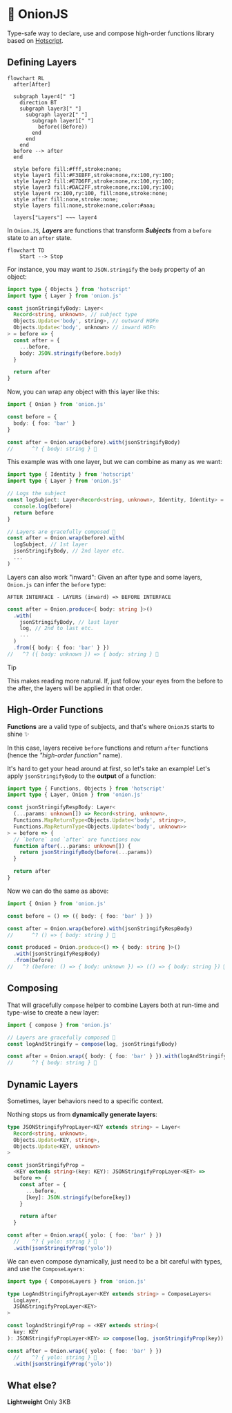 # 🧅 OnionJS

Type-safe way to declare, use and compose high-order functions library based on [Hotscript](https://github.com/gvergnaud/hotscript).

## Defining Layers

```mermaid
flowchart RL
  after[After]

  subgraph layer4[" "]
    direction BT
    subgraph layer3[" "]
      subgraph layer2[" "]
        subgraph layer1[" "]
          before((Before))
        end
      end
    end
  before --> after
  end

  style before fill:#fff,stroke:none;
  style layer1 fill:#F3EBFF,stroke:none,rx:100,ry:100;
  style layer2 fill:#E7D6FF,stroke:none,rx:100,ry:100;
  style layer3 fill:#DAC2FF,stroke:none,rx:100,ry:100;
  style layer4 rx:100,ry:100, fill:none,stroke:none;
  style after fill:none,stroke:none;
  style layers fill:none,stroke:none,color:#aaa;

  layers["Layers"] ~~~ layer4
```

In `Onion.JS`, _**Layers**_ are functions that transform _**Subjects**_ from a `before` state to an `after` state.

```mermaid
flowchart TD
    Start --> Stop
```

For instance, you may want to `JSON.stringify` the `body` property of an object:

<!-- NOTE: We could simply use JSON.stringify as a layer once Return exists: https://github.com/gvergnaud/hotscript/issues/121 -->

```ts
import type { Objects } from 'hotscript'
import type { Layer } from 'onion.js'

const jsonStringifyBody: Layer<
  Record<string, unknown>, // subject type
  Objects.Update<'body', string>, // outward HOFn
  Objects.Update<'body', unknown> // inward HOFn
> = before => {
  const after = {
    ...before,
    body: JSON.stringify(before.body)
  }

  return after
}
```

Now, you can wrap any object with this layer like this:

<!-- EQUATION (A) HERE -->

```ts
import { Onion } from 'onion.js'

const before = {
  body: { foo: 'bar' }
}

const after = Onion.wrap(before).with(jsonStringifyBody)
//      ^? { body: string } 🙌
```

This example was with one layer, but we can combine as many as we want:

```ts
import type { Identity } from 'hotscript'
import type { Layer } from 'onion.js'

// Logs the subject
const logSubject: Layer<Record<string, unknown>, Identity, Identity> = before => {
  console.log(before)
  return before
}

// Layers are gracefully composed 🙌
const after = Onion.wrap(before).with(
  logSubject, // 1st layer
  jsonStringifyBody, // 2nd layer etc.
  ...
)
```

Layers can also work "inward": Given an after type and some layers, `Onion.js` can infer the `before` type:

```
AFTER INTERFACE - LAYERS (inward) => BEFORE INTERFACE
```

```ts
const after = Onion.produce<{ body: string }>()
  .with(
    jsonStringifyBody, // last layer
    log, // 2nd to last etc.
    ...
  )
  .from({ body: { foo: 'bar' } })
//   ^? ({ body: unknown }) => { body: string } 🙌
```

> [!TIP]
> This makes reading more natural. If, just follow your eyes from the before to the after, the layers will be applied in that order.

## High-Order Functions

**Functions** are a valid type of subjects, and that's where `OnionJS` starts to shine ✨

In this case, layers receive `before` functions and return `after` functions (hence the _"high-order function"_ name).

It's hard to get your head around at first, so let's take an example! Let's apply `jsonStringifyBody` to the **output** of a function:

```ts
import type { Functions, Objects } from 'hotscript'
import type { Layer, Onion } from 'onion.js'

const jsonStringifyRespBody: Layer<
  (...params: unknown[]) => Record<string, unknown>,
  Functions.MapReturnType<Objects.Update<'body', string>>,
  Functions.MapReturnType<Objects.Update<'body', unknown>>
> = before => {
  // `before` and `after` are functions now
  function after(...params: unknown[]) {
    return jsonStringifyBody(before(...params))
  }

  return after
}
```

Now we can do the same as above:

```ts
import { Onion } from 'onion.js'

const before = () => ({ body: { foo: 'bar' } })

const after = Onion.wrap(before).with(jsonStringifyRespBody)
//      ^? () => { body: string } 🙌

const produced = Onion.produce<() => { body: string }>()
  .with(jsonStringifyRespBody)
  .from(before)
//   ^? (before: () => { body: unknown }) => (() => { body: string }) 🙌
```

## Composing

That will gracefully `compose` helper to combine Layers both at run-time and type-wise to create a new layer:

```ts
import { compose } from 'onion.js'

// Layers are gracefully composed 🙌
const logAndStringify = compose(log, jsonStringifyBody)

const after = Onion.wrap({ body: { foo: 'bar' } }).with(logAndStringify)
//      ^? { body: string } 🙌
```

## Dynamic Layers

Sometimes, layer behaviors need to a specific context.

Nothing stops us from **dynamically generate layers**:

```ts
type JSONStringifyPropLayer<KEY extends string> = Layer<
  Record<string, unknown>,
  Objects.Update<KEY, string>,
  Objects.Update<KEY, unknown>
>

const jsonStringifyProp =
  <KEY extends string>(key: KEY): JSONStringifyPropLayer<KEY> =>
  before => {
    const after = {
      ...before,
      [key]: JSON.stringify(before[key])
    }

    return after
  }

const after = Onion.wrap({ yolo: { foo: 'bar' } })
  //    ^? { yolo: string } 🙌
  .with(jsonStringifyProp('yolo'))
```

We can even compose dynamically, just need to be a bit careful with types, and use the `ComposeLayers`:

```ts
import type { ComposeLayers } from 'onion.js'

type LogAndStringifyPropLayer<KEY extends string> = ComposeLayers<
  LogLayer,
  JSONStringifyPropLayer<KEY>
>

const logAndStringifyProp = <KEY extends string>(
  key: KEY
): JSONStringifyPropLayer<KEY> => compose(log, jsonStringifyProp(key))

const after = Onion.wrap({ yolo: { foo: 'bar' } })
  //    ^? { yolo: string } 🙌
  .with(jsonStringifyProp('yolo'))
```

## What else?

**Lightweight** Only 3KB
